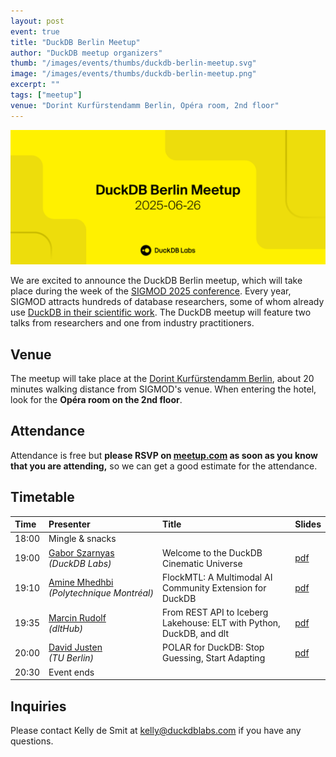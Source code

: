 ```yaml
---
layout: post
event: true
title: "DuckDB Berlin Meetup"
author: "DuckDB meetup organizers"
thumb: "/images/events/thumbs/duckdb-berlin-meetup.svg"
image: "/images/events/thumbs/duckdb-berlin-meetup.png"
excerpt: ""
tags: ["meetup"]
venue: "Dorint Kurfürstendamm Berlin, Opéra room, 2nd floor"
---
```


<img src="/images/events/thumbs/duckdb-berlin-meetup.svg"
     alt="DuckDB Berlin Meetup Splashscreen"
     width="680"
     />

We are excited to announce the DuckDB Berlin meetup, which will take place during the week of the [SIGMOD 2025 conference](https://2025.sigmod.org/).
Every year, SIGMOD attracts hundreds of database researchers, some of whom already use [DuckDB in their scientific work](https://shows.acast.com/disseminate). The DuckDB meetup will feature two talks from researchers and one from industry practitioners.

## Venue

The meetup will take place at the [Dorint Kurfürstendamm Berlin](https://maps.app.goo.gl/Fv2WhXUJ7F5CLNTm6), about 20 minutes walking distance from SIGMOD's venue.
When entering the hotel, look for the **Opéra room on the 2nd floor**.

## Attendance

Attendance is free but **please RSVP on [meetup.com](https://www.meetup.com/duckdb/events/308039708/) as soon as you know that you are attending,** so we can get a good estimate for the attendance.

## Timetable

| Time  | Presenter                                                                  | Title                                                                | Slides                                                                                                                                                               |
| :---- | :------------------------------------------------------------------------- | :------------------------------------------------------------------- | -------------------------------------------------------------------------------------------------------------------------------------------------------------------- |
| 18:00 | Mingle & snacks                                                            |                                                                      |                                                                                                                                                                      |
| 19:00 | [Gabor Szarnyas](https://szarnyasg.org/) <br/>_(DuckDB Labs)_              | Welcome to the DuckDB Cinematic Universe                             | [pdf](https://blobs.duckdb.org/events/duckdb-berlin-meetup/gabor-szarnyas-the-duckdb-cinematic-universe.pdf)                                                         |
| 19:10 | [Amine Mhedhbi](https://amine.io/) <br/>_(Polytechnique&nbsp;Montréal)_    | FlockMTL: A Multimodal AI Community Extension for DuckDB             | [pdf](https://blobs.duckdb.org/events/duckdb-berlin-meetup/amine-mhedhbi-flockmtl-a-multimodal-ai-community-extension-for-duckdb.pdf)                                |
| 19:35 | [Marcin Rudolf](https://www.linkedin.com/in/marcinrudolf/) <br/>_(dltHub)_ | From REST API to Iceberg Lakehouse: ELT with Python, DuckDB, and dlt | [pdf](https://blobs.duckdb.org/events/duckdb-berlin-meetup/marcin-rudolf-shreyas-gowda-dlthub-from-rest-api-to-iceberg-lakehouse-elt-with-python-dlt-and-duckdb.pdf) |
| 20:00 | [David Justen](https://d-justen.github.io/) <br/>_(TU Berlin)_             | POLAR for DuckDB: Stop Guessing, Start Adapting                      | [pdf](https://blobs.duckdb.org/events/duckdb-berlin-meetup/david-justen-polar-stop-guessing-start-adapting.pdf)                                                      |
| 20:30 | Event ends                                                                 |                                                                      |                                                                                                                                                                      |

## Inquiries

Please contact Kelly de Smit at [kelly@duckdblabs.com](mailto:kelly@duckdblabs.com) if you have any questions.
